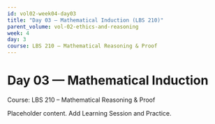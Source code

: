 ```yaml
---
id: vol02-week04-day03
title: "Day 03 — Mathematical Induction (LBS 210)"
parent_volume: vol-02-ethics-and-reasoning
week: 4
day: 3
course: LBS 210 – Mathematical Reasoning & Proof
---
```


# Day 03 — Mathematical Induction
Course: LBS 210 – Mathematical Reasoning & Proof

Placeholder content. Add Learning Session and Practice.

